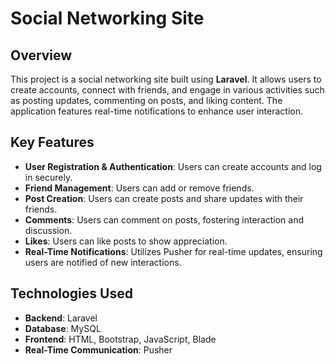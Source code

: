# Social Networking Site

## Overview

This project is a social networking site built using **Laravel**. It allows users to create accounts, connect with friends, and engage in various activities such as posting updates, commenting on posts, and liking content. The application features real-time notifications to enhance user interaction.

## Key Features

- **User Registration & Authentication**: Users can create accounts and log in securely.
- **Friend Management**: Users can add or remove friends.
- **Post Creation**: Users can create posts and share updates with their friends.
- **Comments**: Users can comment on posts, fostering interaction and discussion.
- **Likes**: Users can like posts to show appreciation.
- **Real-Time Notifications**: Utilizes Pusher for real-time updates, ensuring users are notified of new interactions.

## Technologies Used

- **Backend**: Laravel
- **Database**: MySQL
- **Frontend**: HTML, Bootstrap, JavaScript, Blade
- **Real-Time Communication**: Pusher
